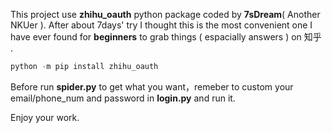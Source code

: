 This project use  **zhihu_oauth**  python package coded by **7sDream**( Another NKUer ). After about 7days' try I thought this is the most convenient one I have ever  found  for **beginners** to grab things ( espacially answers ) on 知乎 . 

```python
python -m pip install zhihu_oauth
```

Before run __spider.py__ to get what you want，remeber to custom your email/phone_num and password in __login.py__ and run it.

Enjoy your work.